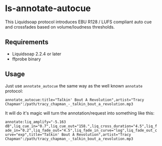 # ls-annotate-autocue
This Liquidsoap protocol introduces EBU R128 / LUFS compliant auto cue and crossfades based on volume/loudness thresholds.

## Requirements
* Liquidsoap 2.2.4 or later
* ffprobe binary

## Usage

 Just use `annotate_autocue` the same way as the well known `annotate` protocol:

`annotate_autocue:title="Talkin' Bout A Revolution",artist="Tracy Chapman":/path/tracy_chapman_-_talkin_bout_a_revolution.mp3`

It will do it's magic will turn the annotation/request into something like this:

`annotate:liq_amplify="-5.163 dB",liq_cue_in="0.7",liq_cue_out="158.",liq_cross_duration="4.5",liq_fade_in="0.2",liq_fade_out="4.5",liq_fade_in_curve="log",liq_fade_out_curve="exp",title="Talkin' Bout A Revolution",artist="Tracy Chapman":/path/tracy_chapman_-_talkin_bout_a_revolution.mp3`

